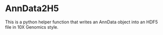 # AnnData2H5
This is a python helper function that writes an AnnData object into an HDF5 file in 10X Genomics style.
